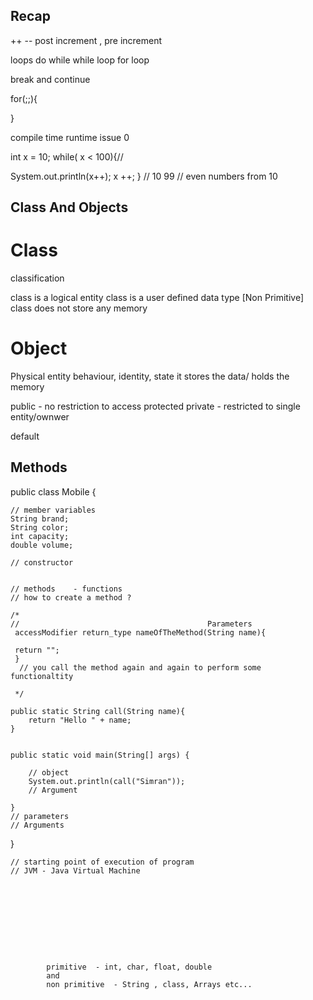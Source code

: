 ## Recap 

++ -- 
post increment , pre increment 

loops 
do while 
while loop 
for loop 

break and continue 

for(;;){

}

compile time 
runtime issue 
0


int x = 10;
while( x < 100){//

System.out.println(x++);
x ++;
}
// 10 99 
// even numbers from 10 




## Class And Objects 

# Class

 classification

class is a logical entity 
class is a user defined data type [Non Primitive]
class does not store any memory 



# Object 

  Physical entity 
behaviour, identity, state 
it stores the data/ holds the memory 



public - no restriction to access
protected
private - restricted to single entity/ownwer 

default 



## Methods 


public class Mobile {

    // member variables
    String brand;
    String color;
    int capacity;
    double volume;

    // constructor


    // methods    - functions
    // how to create a method ?

    /*
    //                                          Parameters
     accessModifier return_type nameOfTheMethod(String name){

     return "";
     }
      // you call the method again and again to perform some functionaltity

     */

    public static String call(String name){
        return "Hello " + name;
    }


    public static void main(String[] args) {

        // object
        System.out.println(call("Simran"));
        // Argument

    }
    // parameters
    // Arguments



}



    // starting point of execution of program
    // JVM - Java Virtual Machine
   









            primitive  - int, char, float, double
            and 
            non primitive  - String , class, Arrays etc... 






